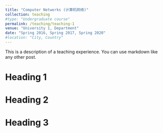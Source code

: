 ```yaml
---
title: "Computer Networks (计算机网络)"
collection: teaching
#type: "Undergraduate course"
permalink: /teaching/teaching-1
venue: "University 1, Department"
date: "Spring 2016, Spring 2017, Spring 2020"
#location: "City, Country"
---
```


This is a description of a teaching experience. You can use markdown like any other post.

Heading 1
======

Heading 2
======

Heading 3
======